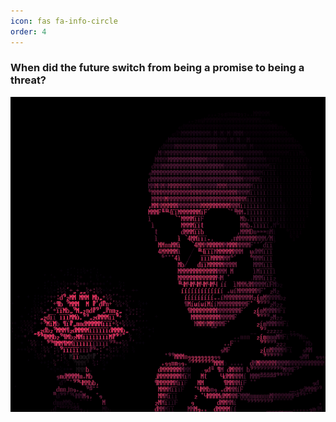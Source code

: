 ```yaml
---
icon: fas fa-info-circle
order: 4
---
```


### When did the future switch from being a promise to being a threat?

<div style="text-align: right;">
  <img src="/assets/img/FGlWuWoXwAAQNYl.png" alt="Alt text">
</div>


